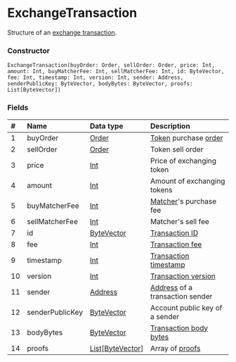# ExchangeTransaction

Structure of an [exchange transaction](/blockchain/transaction-type/exchange-transaction.md).

### Constructor

``` ride
ExchangeTransaction(buyOrder: Order, sellOrder: Order, price: Int, amount: Int, buyMatcherFee: Int, sellMatcherFee: Int, id: ByteVector, fee: Int, timestamp: Int, version: Int, sender: Address, senderPublicKey: ByteVector, bodyBytes: ByteVector, proofs: List[ByteVector])
```

### Fields

| # | Name | Data type | Description |
| :--- | :--- | :--- | :--- |
| 1 | buyOrder | [Order](/ride/structures/common-structures/order.md) | [Token](/blockchain/token.md) purchase [order](/blockchain/order.md) |
| 2 | sellOrder | [Order](/ride/structures/common-structures/order.md) | Token sell order |
| 3 | price | [Int](/ride/data-types/int.md) | Price of exchanging token |
| 4 | amount | [Int](/ride/data-types/int.md) | Amount of exchanging tokens |
| 5 | buyMatcherFee | [Int](/ride/data-types/int.md) | [Matcher](/acryl-node/extensions/matcher.md)'s purchase fee |
| 6 | sellMatcherFee | [Int](/ride/data-types/int.md) | Matcher's sell fee |
| 7 | id | [ByteVector](/ride/data-types/byte-vector.md) | [Transaction ID](/blockchain/transaction/transaction-id.md) |
| 8 | fee | [Int](/ride/data-types/int.md) | [Transaction fee](/blockchain/transaction/transaction-fee.md) |
| 9 | timestamp | [Int](/ride/data-types/int.md) | [Transaction timestamp](/blockchain/transaction/transaction-timestamp.md) |
| 10 | version | [Int](/ride/data-types/int.md) | [Transaction version](/blockchain/transaction/transaction-version.md) |
| 11 | sender | [Address](/ride/structures/common-structures/address.md) | [Address](/blockchain/address.md) of a transaction sender |
| 12 | senderPublicKey | [ByteVector](/ride/data-types/byte-vector.md) | Account public key of a sender |
| 13 | bodyBytes | [ByteVector](/ride/data-types/byte-vector.md) | [Transaction body bytes](/blockchain/transaction/transaction-body-bytes.md) |
| 14 | proofs | [List](/ride/data-types/list.md)[[ByteVector](/ride/data-types/byte-vector.md)] | Array of [proofs](/blockchain/transaction/transaction-proof.md) |
